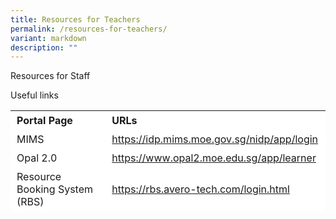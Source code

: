 ```yaml
---
title: Resources for Teachers
permalink: /resources-for-teachers/
variant: markdown
description: ""
---
```

Resources for Staff

Useful links

<table border="0" style="box-sizing: inherit; border-collapse: collapse; border-spacing: 0px; max-width: 100%; height: 161px; width: 665.188px;"><tbody style="box-sizing: inherit;"><tr border="1" style="box-sizing: inherit; background: rgb(255, 255, 255); height: 23px;"><td border="0" style="box-sizing: inherit; padding: 5px 10px; width: 326.35px; height: 23px;"><b>Portal Page</b></td><td border="0" style="box-sizing: inherit; padding: 5px 10px; width: 200px; height: 23px;"><b>URLs</b></td></tr><tr style="box-sizing: inherit; background: rgb(255, 255, 255); height: 23px;"><td style="box-sizing: inherit; padding: 5px 10px; width: 326.35px; height: 23px;">MIMS</td><td style="box-sizing: inherit; padding: 5px 10px; width: 337.837px; height: 23px;"><a href="https://idp.mims.moe.gov.sg/nidp/app/login">https://idp.mims.moe.gov.sg/nidp/app/login</a></td></tr><tr style="box-sizing: inherit; background: rgb(255, 255, 255);"><td style="box-sizing: inherit; padding: 5px 10px; width: 326.35px;">Opal 2.0</td><td style="box-sizing: inherit; padding: 5px 10px; width: 337.837px;"><a href="https://www.opal2.moe.edu.sg/app/learner">https://www.opal2.moe.edu.sg/app/learner</a></td></tr><tr style="box-sizing: inherit; background: rgb(255, 255, 255);"><td style="box-sizing: inherit; padding: 5px 10px; width: 326.35px;">Resource Booking System (RBS)</td><td style="box-sizing: inherit; padding: 5px 10px; width: 337.837px;"><a href="https://rbs.avero-tech.com/login.html">https://rbs.avero-tech.com/login.html</a></td></tr><tr style="box-sizing: inherit; background: rgb(255, 255, 255);"><td style="box-sizing: inherit; padding: 5px 10px; width: 326.35px;">ALL EARS Form Builder</td><td style="box-sizing: inherit; padding: 5px 10px; width: 337.837px;"><a href="https://forms.moe.edu.sg/">https://forms.moe.edu.sg/</a></td></tr><tr style="box-sizing: inherit; background: rgb(255, 255, 255);"><td style="box-sizing: inherit; padding: 5px 10px; width: 326.35px;">Parents Gateway</td><td style="box-sizing: inherit; padding: 5px 10px; width: 337.837px;"><a href="https://pg.moe.edu.sg/">https://pg.moe.edu.sg/</a></td></tr><tr style="box-sizing: inherit; background: rgb(255, 255, 255);"><td style="box-sizing: inherit; padding: 5px 10px; width: 326.35px;">HRP Portal</td><td style="box-sizing: inherit; padding: 5px 10px; width: 337.837px;"><a href="https://www.hrp.gov.sg/hrp/#/">https://www.hrp.gov.sg/hrp/#/</a></td></tr></tbody></table>
